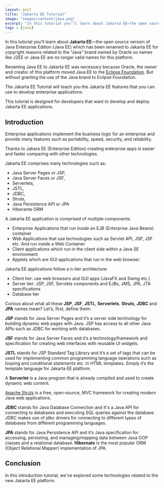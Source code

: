 ```yaml
---
layout: post
title: "Jakarta EE Tutorial"
image: "images/content/java.png"
excerpt: "In this tutorial you'll learn about Jakarta EE—the open source version of Java Enterprise Edition (Java EE) which has been renamed to Jakarta EE for copyright reasons related to the Java brand owned by Oracle so names like J2EE or Java EE are no longer valid names for this platform" 
tags : [java] 
---
```


In this tutorial you'll learn about **Jakarta EE**—the open source version of Java Enterprise Edition (Java EE) which has been renamed to Jakarta EE for copyright reasons related to the "Java" brand owned by Oracle so names like J2EE or Java EE are no longer valid names for this platform.

Renaming Java EE to Jakarta EE was necessary because Oracle, the owner and creator of this platform moved Java EE to the [Eclipse Foundation](https://www.theregister.co.uk/2017/10/03/java_ee_goes_eclipse_now_what/). But without granting the use of the Java brand to Eclipse Foundation.

The Jakarta EE Tutorial will teach you the Jakarta EE features that you can use to develop enterprise applications.

This tutorial is designed for developers that want to develop and deploy Jakarta EE applications.

## Introduction 

Enterprise applications implement the business logic for an enterprise and provide many features such as portability, speed, security, and reliability.

Thanks to Jakara EE (Enterprise Edition) creating enterprise apps is easier and faster comparing with other technologies.


Jakarta EE comprises many technologies such as:

- Java Server Pages or JSP,
- Java Server Faces or JSF,
- Serverlets,
- JSTL,
- JDBC,
- Struts,
- Java Persistence API or JPA
- Hiberante ORM 

A Jakarta EE application is comprised of multiple components:

-  Enterprise Applications that run inside an EJB (Enterprise Java Beans) container
- Web Applications that use technologies such as Servlet API, JSP, JSF etc. And run inside a Web Container
- Client applications which run in the client side within a Java SE environment
- Applets which are GUI applications that run in the web browser.

Jakarta EE applications follow a n-tier architecture:

- Client tier: use web browsers and GUI apps (JavaFX and Swing etc.)
- Server tier: JSP, JSF, Servlets components and EJBs, JMS, JPA, JTA specifications
- Database tier

Curious about what all these **JSP**, **JSF**, **JSTL**, **Serverlets**, **Struts**, **JDBC** and **JPA** names mean? Let’s, first, define them:

**JSP** stands for Java Server Pages and it’s a server side technology for building dynamic web pages with Java. JSP has access to all other Java APIs such as JDBC for working with databases.

**JSF** stands for Java Server Faces and it’s a technology/framework and specification for creating web interfaces with reusable UI widgets.

**JSTL** stands for JSP Standard Tag Library and it’s a set of tags that can be used for implementing common programming language operations such as looping and conditional statements etc. in HTML templates. Simply it’s the template language for Jakarta EE platform.

A **Serverlet** is a Java program that is already compiled and used to create dynamic web content.

[Apache Struts](https://struts.apache.org/) is a free, open-source, MVC framework for creating modern Java web applications.

**JDBC** stands for Java Database Connection and It's a Java API for connecting to databases and executing SQL queries against the database. JDBC makes use of jdbc drivers for connecting to different types of databases from different programming languages.

**JPA** stands for Java Persistence API and it’s Java specification for accessing, persisting, and managing/mapping data between Java OOP classes and a relational database. **Hibernate** is the most popular ORM (Object Relational Mapper) implementation of JPA.

## Conclusion

In this introduction tutorial, we've explored some technologies related to the new Jakarta EE platform.













